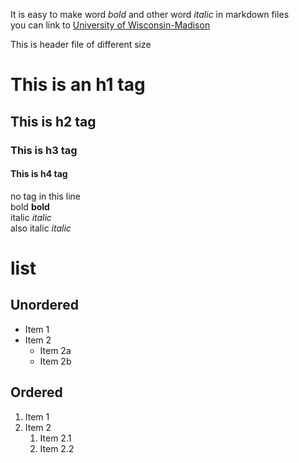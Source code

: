 It is easy to make word *bold* and other word  *italic* in markdown files  
you can link to [University of Wisconsin-Madison](http://www.wisc.edu)
  
This is header file of different size  
# This is an h1 tag    
## This is h2 tag  
### This is h3 tag  
#### This is h4 tag  
no tag in this line  
bold **bold**  
italic *italic*  
also italic _italic_  
# list  
## Unordered  
* Item 1  
* Item 2  
  * Item 2a
  * Item 2b  
  
## Ordered  
1. Item 1
1. Item 2
   1. Item 2.1
   1. Item 2.2  
   
